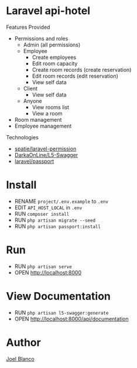 # Laravel api-hotel

Features Provided
- Permissions and roles
	- Admin (all permissions)
	- Employee
		- Create employees
		- Edit room capacity
		- Create room records (create reservation)
		- Edit room records (edit reservation)
		- View self data
	- Client
		- View self data
	- Anyone
		- View rooms list
		- View a room
- Room management
- Employee management

Technologies
- [spatie/laravel-permission](https://spatie.be/docs/laravel-permission/v4/introduction)
- [DarkaOnLine/L5-Swagger](https://laravel.com/docs/7.x/passport)
- [laravel/passport](https://laravel.com/docs/7.x/passport)

# Install

- RENAME `project/.env.example` to `.env`
- EDIT `API_HOST_LOCAL` in `.env`
- RUN `composer install`
- RUN  `php artisan migrate --seed`
- RUN  `php artisan passport:install`

# Run

- RUN  `php artisan serve`
- OPEN [http://localhost:8000](http://localhost:8000)

# View Documentation

- RUN  `php artisan l5-swagger:generate`
- OPEN [http://localhost:8000/api/documentation](http://localhost:8000/api/documentation)

# Author

[Joel Blanco](https://jblnco.herokuapp.com)
